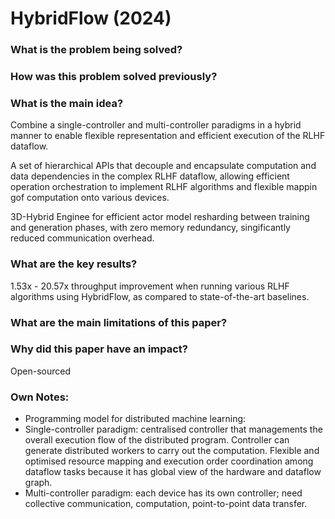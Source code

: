 # HybridFlow (2024)

### What is the problem being solved?


### How was this problem solved previously?


### What is the main idea?

Combine a single-controller and multi-controller paradigms in a hybrid manner to enable flexible representation and efficient execution of the RLHF dataflow. 

A set of hierarchical APIs that decouple and encapsulate computation and data dependencies in the complex RLHF dataflow, allowing efficient operation orchestration to implement RLHF algorithms and flexible mappin gof computation onto various devices.

3D-Hybrid Enginee for efficient actor model resharding between training and generation phases, with zero memory redundancy, singificantly reduced communication overhead. 


### What are the key results?

1.53x - 20.57x throughput improvement when running various RLHF algorithms using HybridFlow, as compared to state-of-the-art baselines. 


### What are the main limitations of this paper?

### Why did this paper have an impact?
Open-sourced

### Own Notes:
- Programming model for distributed machine learning:
- Single-controller paradigm: centralised controller that managements the overall execution flow of the distributed program. Controller can generate distributed workers to carry out the computation. Flexible and optimised resource mapping and execution order coordination among dataflow tasks because it has global view of the hardware and dataflow graph.
- Multi-controller paradigm: each device has its own controller; need collective communication, computation, point-to-point data transfer.

